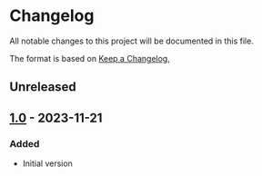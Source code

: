 # Changelog
All notable changes to this project will be documented in this file.

The format is based on [Keep a Changelog](https://keepachangelog.com/en/1.0.0/),

## Unreleased

## [1.0] - 2023-11-21

### Added

- Initial version


[1.0]: https://github.com/gershnik/Translit/releases/v1.0
